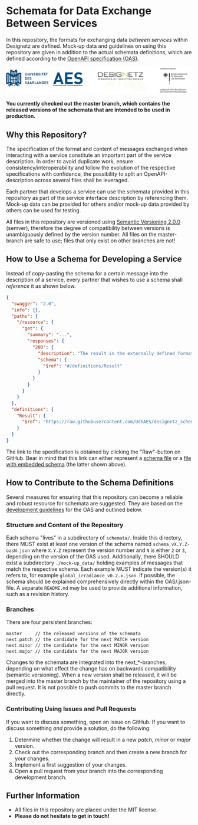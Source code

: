 # Schemata for Data Exchange Between Services
In this repository, the formats for exchanging data _between services_ within Designetz are defined. Mock-up data and guidelines on using this repository are given in addition to the actual schemata definitions, which are defined according to the [OpenAPI specification (OAS)](https://github.com/OAI/OpenAPI-Specification/blob/master/versions/2.0.md).

![](https://github.com/UdSAES/designetz_schemata/blob/master/resources/logos_uds_aes_designetz_bmwi.png)

__You currently checked out the master branch, which contains the released versions of the schemata that are intended to be used in production.__

## Why this Repository?
The specification of the format and content of messages exchanged when interacting with a service constitute an important part of the service description. In order to avoid duplicate work, ensure consistency/interoperability and follow the evolution of the respective specifications with confidence, the possibility to split an OpenAPI-description across several files shall be leveraged.

Each partner that develops a service can use the schemata provided in this repository as part of the service interface description by referencing them. Mock-up data can be provided for others and/or mock-up data provided by others can be used for testing.

All files in this repository are versioned using [Semantic Versioning 2.0.0](https://semver.org/spec/v2.0.0.html) (semver), therefore the degree of compatibility between versions is unambiguously defined by the version number. All files on the master-branch are safe to use; files that only exist on other branches are not!

## How to Use a Schema for Developing a Service
Instead of copy-pasting the schema for a certain message into the description of a service, every partner that wishes to use a schema shall _reference_ it as shown below.
```json
{
  "swagger": "2.0",
  "info": {},
  "paths": {
    "/resource": {
      "get": {
        "summary": "...",
        "responses": {
          "200": {
            "description": "The result in the externally defined format.",
            "schema": {
              "$ref": "#/definitions/Result"
            }
          }
        }
      }
    }
  },
  "definitions": {
    "Result": {
      "$ref": "https://raw.githubusercontent.com/UdSAES/designetz_schemata/master/schemata/forecast/schema_v0.2.1-oas2.json#/Result"
    }
  }
}

```
The link to the specification is obtained by clicking the "Raw"-button on GitHub. Bear in mind that this link can either represent a [schema file](https://github.com/OAI/OpenAPI-Specification/blob/master/versions/2.0.md#relative-schema-file-example) or a [file with embedded schema](https://github.com/OAI/OpenAPI-Specification/blob/master/versions/2.0.md#relative-files-with-embedded-schema-example) (the latter shown above).

## How to Contribute to the Schema Definitions
Several measures for ensuring that this repository can become a reliable and robust resource for schemata are suggested. They are based on the [development guidelines](https://github.com/OAI/OpenAPI-Specification/blob/master/DEVELOPMENT.md) for the OAS and outlined below.

### Structure and Content of the Repository
Each schema "lives" in a subdirectory of `schemata/`. Inside this directory, there MUST exist at least one version of the schema named `schema_vX.Y.Z-oasN.json` where `X.Y.Z` represent the version number and `N` is either `2` or `3`, depending on the version of the OAS used. Additionally, there SHOULD exist a subdirectory `./mock-up_data/` holding examples of messages that match the respective schema. Each example MUST indicate the version(s) it refers to, for example `global_irradiance_v0.2.x.json`. If possible, the schema should be explained comprehensively directly within the OAS/.json-file. A separate `README.md` may be used to provide additional information, such as a revision history.

### Branches
There are four persistent branches:
```
master     // the released versions of the schemata
next.patch // the candidate for the next PATCH version
next.minor // the candidate for the next MINOR version
next.major // the candidate for the next MAJOR version
```
Changes to the schemata are integrated into the next_\*-branches, depending on what effect the change has on backwards compatibility (semantic versioning). When a new version shall be released, it will be merged into the master branch by the maintainer of the repository using a pull request. It is not possible to push commits to the master branch directly.

### Contributing Using Issues and Pull Requests
If you want to discuss something, open an issue on GitHub. If you want to discuss something _and_ provide a solution, do the following:
1. Determine whether the change will result in a new _patch_, _minor_ or _major_ version.
2. Check out the corresponding branch and then create a new branch for your changes.
3. Implement a first suggestion of your changes.
4. Open a pull request from your branch into the corresponding development branch.

## Further Information
* All files in this repository are placed under the MIT license.
* __Please do not hesitate to get in touch!__
